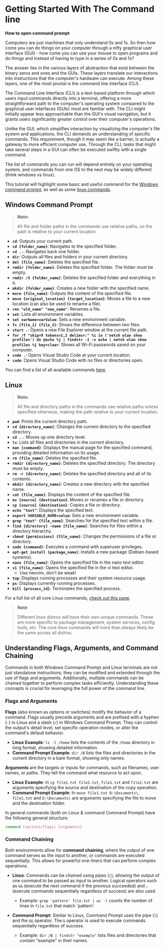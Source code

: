 # Getting Started With The Command line

**How to open command prompt**
 
 Computers are just machines that only understand 0s and 1s. So then how come you can do things on your computer through a nifty graphical user interface (GUI) - how come you can use your mouse to open programs and do things and instead of having to type in a series of 0s and 1s?

The answer lies in the various layers of abstraction that exist between the binary zeros and ones and the GUIs. These layers translate our interactions into instructions that the computer's hardware can execute. Among these layers, one of the most pivotal is the command line interface (CLI).

The Command Line Interface (CLI) is a text-based platform through which users input commands directly into a terminal, offering a more straightforward path to the computer's operating system compared to the graphical user interfaces (GUIs) most are familiar with. The CLI might initially appear less approachable than the GUI's visual navigation, but it grants users significantly greater control over their computer's operations.

Unlike the GUI, which simplifies interaction by visualizing the computer's file system and applications, the CLI demands an understanding of specific commands. This requirement, though it may seem like a barrier, is actually a gateway to more efficient computer use. Through the CLI, tasks that might take several steps in a GUI can often be executed swiftly with a single command.

The list of commands you can run will depend entirely on your operating system, and commands from one OS to the next may be widely different (think windows vs linux).

This tutorial will highlight some basic and useful command for the [Windows command prompt](#windows-command-prompt), as well as some [linux commands](#linux).

## Windows Command Prompt

> **Note:**
> 
> All file and folder paths in the commands use relative paths, so the path is relative to your current location.

- **`cd`**: Outputs your current path.
- **`cd {folder_name}`**: Navigates to the specified folder.
- **`cd ..`**: Navigates back one folder.
- **`dir`**: Outputs all files and folders in your current directory.
- **`del {file_name}`**: Deletes the specified file.
- **`rmdir {folder_name}`**: Deletes the specified folder. The folder must be empty.
- **`rmdir /S {folder_name}`**: Deletes the specified folder and everything in it.
- **`mkdir {folder_name}`**: Creates a new folder with the specified name.
- **`more {file_name}`**: Outputs the content of the specified file.
- **`move {original_location} {target_location}`**: Moves a file to a new location (can also be used to rename a file).
- **`ren "old_name" "new_name"`**: Renames a file.
- **`set`**: Lists all environment variables.
- **`set varName=varValue`**: Sets a new environment variable.
- **`fc {file_1} {file_2}`**: Shows the difference between two files.
- **`start .`**: Opens a new File Explorer window at the current file path.
- **`for /f "skip=9 tokens=1,2 delims=:" %i in ('netsh wlan show profiles') do @echo %j | findstr -i -v echo | netsh wlan show profiles %j key=clear`**: Shows all Wi-Fi passwords saved on your computer.
- **`code .`**: Opens Visual Studio Code at your current location.
- **`code`**: Opens Visual Studio Code with no files or directories open.

You can find a list of all available commands [here](https://learn.microsoft.com/en-us/windows-server/administration/windows-commands/cd).

## Linux



> **Note:**
> 
> All file and directory paths in the commands use relative paths unless specified otherwise, making the path relative to your current location.

- **`pwd`**: Prints the current directory path.
- **`cd {directory_name}`**: Changes the current directory to the specified directory.
- **`cd ..`**: Moves up one directory level.
- **`ls`**: Lists all files and directories in the current directory.
- **`man {command}`**: Displays the manual page for the specified command, providing detailed information on its usage.
- **`rm {file_name}`**: Deletes the specified file.
- **`rmdir {directory_name}`**: Deletes the specified directory. The directory must be empty.
- **`rm -r {directory_name}`**: Deletes the specified directory and all of its contents.
- **`mkdir {directory_name}`**: Creates a new directory with the specified name.
- **`cat {file_name}`**: Displays the content of the specified file.
- **`mv {source} {destination}`**: Moves or renames a file or directory.
- **`cp {source} {destination}`**: Copies a file or directory.
- **`echo "text"`**: Displays the specified text.
- **`export VARIABLE_NAME=value`**: Sets a new environment variable.
- **`grep "text" {file_name}`**: Searches for the specified text within a file.
- **`find {directory} -name {file_name}`**: Searches for files within a directory hierarchy.
- **`chmod {permissions} {file_name}`**: Changes the permissions of a file or directory.
- **`sudo {command}`**: Executes a command with superuser privileges.
- **`apt-get install {package_name}`**: Installs a new package (Debian-based systems).
- **`nano {file_name}`**: Opens the specified file in the nano text editor.
- **`vi {file_name}`**: Opens the specified file in the vi text editor.
  - Use neovim, don't be weak!
- **`top`**: Displays running processes and their system resource usage.
- **`ps`**: Displays currently running processes.
- **`kill {process_id}`**: Terminates the specified process.

For a full list of all core Linux commands, [check out this page](https://ss64.com/bash/).

> **Note**
>
> Different linux distros will have their own unique commands. These are more specific to package management, system services, config tools, etc. The core linux commands will more than always likely be the same across all distros.

## Understanding Flags, Arguments, and Command Chaining

Commands in both Windows Command Prompt and Linux terminals are not just standalone instructions; they can be modified and extended through the use of flags and arguments. Additionally, multiple commands can be chained together to perform complex tasks efficiently. Understanding these concepts is crucial for leveraging the full power of the command line.

### Flags and Arguments

**Flags** (also known as options or switches) modify the behavior of a command. Flags usually precede arguments and are prefixed with a hyphen (`-`) in Linux and a slash (`/`) in Windows Command Prompt. They can control the output's detail level, set specific operation modes, or alter the command's default behavior.


- **Linux Example**: `ls -l /home` lists the contents of the `/home` directory in long format, showing detailed information.
- **Command Prompt Example**: `dir /B` lists the files and directories in the current directory in a bare format, showing only names.

**Arguments** are the targets or inputs for commands, such as filenames, user names, or paths. They tell the command what resource to act upon.

- **Linux Example**: In `cp file1.txt file2.txt`, `file1.txt` and `file2.txt` are arguments specifying the source and destination of the copy operation.
- **Command Prompt Example**: In `move file1.txt D:\Documents\`, `file1.txt` and `D:\Documents\` are arguments specifying the file to move and the destination folder.
  
In general commands (both on Linux & command Command Prompt) have the following general structure:

```Bash
command [options/flags] [arguments]
```

### Command Chaining

Both environments allow for **command chaining**, where the output of one command serves as the input to another, or commands are executed sequentially. This allows for powerful one-liners that can perform complex operations.

- **Linux**: Commands can be chained using pipes (`|`), allowing the output of one command to be passed as input to another. Logical operators such as `&&` (execute the next command if the previous succeeded) and `;` (execute commands sequentially regardless of success) are also used.
  - Example: `grep 'pattern' file.txt | wc -l` counts the number of lines in `file.txt` that match 'pattern'.

- **Command Prompt**: Similar to Linux, Command Prompt uses the pipe (`|`) and the `&&` operator. The `&` operator is used to execute commands sequentially regardless of success.
  - Example: `dir /B | findstr "example"` lists files and directories that contain "example" in their names.

